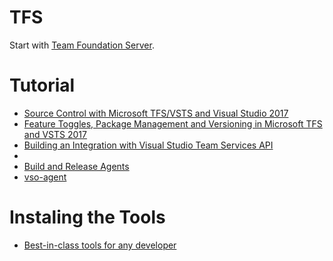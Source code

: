 # TFS
Start with [Team Foundation Server](https://www.visualstudio.com/tfs/).

# Tutorial
- [Source Control with Microsoft TFS/VSTS and Visual Studio 2017](https://app.pluralsight.com/library/courses/tfs-visual-studio-2017-continuous-delivery-devops/table-of-contents)
- [Feature Toggles, Package Management and Versioning in Microsoft TFS and VSTS 2017](https://app.pluralsight.com/library/courses/tfs-visual-studio-2017-microsoft-features-packages-versioning/exercise-files)
- [Building an Integration with Visual Studio Team Services API](https://app.pluralsight.com/library/courses/building-integration-visual-studio-team-services-api/exercise-files)
- 
- [Build and Release Agents](https://docs.microsoft.com/en-gb/vsts/build-release/concepts/agents/agents)
- [vso-agent](https://github.com/Microsoft/vso-agent)

# Instaling the Tools
- [Best-in-class tools for any developer](https://www.visualstudio.com/)
